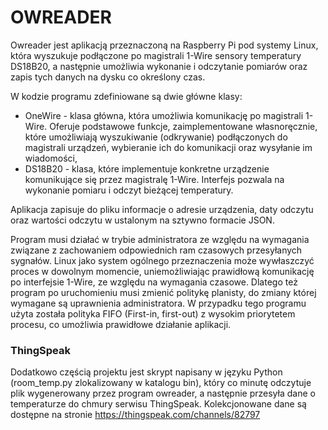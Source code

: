 OWREADER
========
Owreader jest aplikacją przeznaczoną na Raspberry Pi pod systemy Linux, która wyszukuje podłączone po magistrali 1-Wire sensory temperatury DS18B20, a następnie umożliwia wykonanie i odczytanie pomiarów oraz zapis tych danych na dysku co określony czas.

W kodzie programu zdefiniowane są dwie główne klasy:
* OneWire - klasa główna, która umożliwia komunikację po magistrali 1-Wire. Oferuje podstawowe funkcje, zaimplementowane własnoręcznie, które umożliwiają wyszukiwanie (odkrywanie) podłączonych do magistrali urządzeń, wybieranie ich do komunikacji oraz wysyłanie im wiadomości,
* DS18B20 - klasa, które implementuje konkretne urządzenie komunikujące się przez magistralę 1-Wire. Interfejs pozwala na wykonanie pomiaru i odczyt bieżącej temperatury.

Aplikacja zapisuje do pliku informacje o adresie urządzenia, daty odczytu oraz wartości odczytu w ustalonym na sztywno formacie JSON.

Program musi działać w trybie administratora ze względu na wymagania związane z zachowaniem odpowiednich ram czasowych przesyłanych sygnałów. Linux jako system ogólnego przeznaczenia może wywłaszczyć proces w dowolnym momencie, uniemożliwiając prawidłową komunikację po interfejsie 1-Wire, ze względu na wymagania czasowe. Dlatego też program po uruchomieniu musi zmienić politykę planisty, do zmiany której wymagane są uprawnienia administratora. W przypadku tego programu użyta została polityka FIFO (First-in, first-out) z wysokim priorytetem procesu, co umożliwia prawidłowe działanie aplikacji. 

### ThingSpeak
Dodatkowo częścią projektu jest skrypt napisany w języku Python (room_temp.py zlokalizowany w katalogu bin), który co minutę odczytuje plik wygenerowany przez program owreader, a następnie przesyła dane o temperaturze do chmury serwisu ThingSpeak. Kolekcjonowane dane są dostępne na stronie https://thingspeak.com/channels/82797